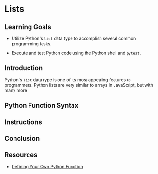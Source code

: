 # Lists

## Learning Goals

- Utilize Python's `list` data type to accomplish several common
programming tasks.

- Execute and test Python code using the Python shell and `pytest`.

## Introduction

Python's `list` data type is one of its most appealing features to programmers.
Python lists are very similar to arrays in JavaScript, but with many more 

## Python Function Syntax

## Instructions

## Conclusion

## Resources

- [Defining Your Own Python Function](https://realpython.com/defining-your-own-python-function/)
